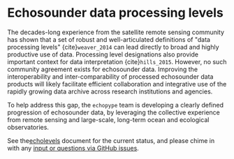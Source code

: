 # Echosounder data processing levels

The decades-long experience from the satellite remote sensing community has shown that a set of robust and well-articulated definitions of "data processing levels" {cite}`weaver_2014` can lead directly to broad and highly productive use of data. Processing level designations also provide important context for data interpretation {cite}`hills_2015`. However, no such community agreement exists for echosounder data. Improving the interoperability and inter-comparability of processed echosounder data products will likely facilitate efficient collaboration and integrative use of the rapidly growing data archive across research institutions and agencies.

To help address this gap, the `echopype` team is developing a clearly defined progression of echosounder data, by leveraging the collective experience from remote sensing and large-scale, long-term ocean and ecological observatories.

See the[echolevels](http://echolevels.readthedocs.io/) document for the current status, and please chime in with any [input or questions via GitHub issues](https://github.com/uw-echospace/data-processing-levels/issues/new).
